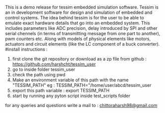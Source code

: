 This is a demo release for tessim embedded simulation software.
Tessim is an in development software for design and simulation of embedded and control systems. The idea behind tessim is for the user to be able to emulate exact hardware details that go into an embedded system. This includes parameters like ADC precision, delay introduced by SPI and other serial chennels (in terms of transmitting message from one part to another), pwm counters etc. Along with models of physical elements like motors, actuators and circuit elements (like the LC component of a buck converter).
#install instructions : 

1. first clone the git repository or download as a zp file from github : https://github.com/harshcht/tessim_user
2. go to inside folder tessim_user
3. check the path using pwd
4. Make an environment variable of this path with the name "TESSIM_PATH"
   eg : TESSIM_PATH="/home/user/abcd/tessim_user
5. export this path variable :  export TESSIM_PATH
6. start by running any pyton script inside test_scripts folder

for any queries and questions write a mail to : chittoraharsh98@gmail.com